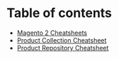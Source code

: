 # Table of contents

* [Magento 2 Cheatsheets](README.md)
* [Product Collection Cheatsheet](product-collection-cheatsheet.md)
* [Product Repository Cheatsheet](product-repository-cheatsheet.md)

